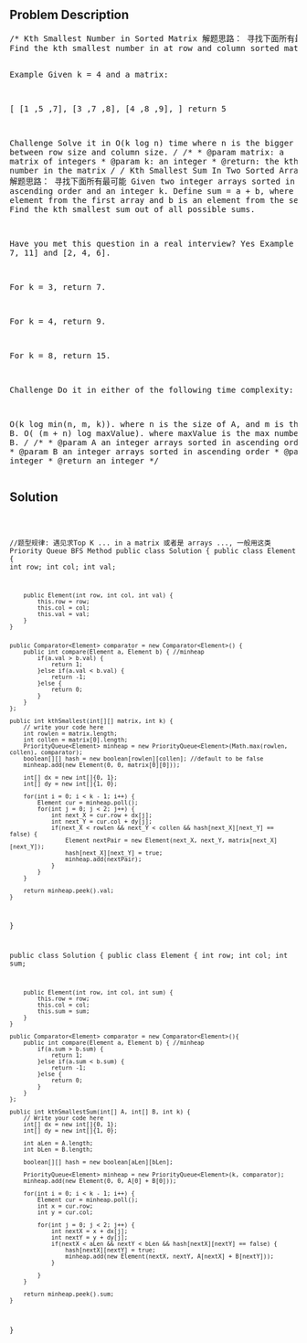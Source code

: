 <!--
<style>
  body { font-family: Arial, sans-serif; }
  .container { max-width: 100%; margin: auto; padding: 20px; }
  .comment-block { background-color: #f9f9f9; padding: 10px; border-left: 5px solid #ccc; }
  .code-block { background-color: #f4f4f4; padding: 10px; border: 1px solid #ddd; }
</style>
-->

<div class='container'>
<h2>Problem Description</h2>
<div class='comment-block'>
<pre>
/* Kth Smallest Number in Sorted Matrix 解题思路： 寻找下面所有最可能
Find the kth smallest number in at row and column sorted matrix.

Example
Given k = 4 and a matrix:

[
  [1 ,5 ,7],
  [3 ,7 ,8],
  [4 ,8 ,9],
]
return 5

Challenge 
Solve it in O(k log n) time where n is the bigger one between row size and column size.
*/
    /**
     * @param matrix: a matrix of integers
     * @param k: an integer
     * @return: the kth smallest number in the matrix
     */
/* Kth Smallest Sum In Two Sorted Arrays 解题思路： 寻找下面所有最可能
Given two integer arrays sorted in ascending order and an integer k. Define sum = a + b, where a is an element from the first array and b is an element from the second one. Find the kth smallest sum out of all possible sums.

Have you met this question in a real interview? Yes
Example
Given [1, 7, 11] and [2, 4, 6].

For k = 3, return 7.

For k = 4, return 9.

For k = 8, return 15.

Challenge 
Do it in either of the following time complexity:

O(k log min(n, m, k)). where n is the size of A, and m is the size of B.
O( (m + n) log maxValue). where maxValue is the max number in A and B.
*/
    /**
     * @param A an integer arrays sorted in ascending order
     * @param B an integer arrays sorted in ascending order
     * @param k an integer
     * @return an integer
     */
</pre>
</div>

<h2>Solution</h2>
<div class='code-block'>
<pre><code class='language-java'>

//题型规律: 遇见求Top K ... in a matrix 或者是 arrays ..., 一般用这类 Priority Queue BFS Method
public class Solution {
    public class Element {
        int row;
        int col;
        int val;
            
        public Element(int row, int col, int val) {
            this.row = row;
            this.col = col;
            this.val = val;
        }
    }
        
        
    public Comparator<Element> comparator = new Comparator<Element>() {
        public int compare(Element a, Element b) { //minheap
            if(a.val > b.val) {
                return 1;
            }else if(a.val < b.val) {
                return -1;
            }else {
                return 0;
            }
        }
    };
        
    public int kthSmallest(int[][] matrix, int k) {
        // write your code here
        int rowlen = matrix.length;
        int collen = matrix[0].length;
        PriorityQueue<Element> minheap = new PriorityQueue<Element>(Math.max(rowlen, collen), comparator);
        boolean[][] hash = new boolean[rowlen][collen]; //default to be false
        minheap.add(new Element(0, 0, matrix[0][0]));
        
        int[] dx = new int[]{0, 1};
        int[] dy = new int[]{1, 0};
        
        for(int i = 0; i < k - 1; i++) {
            Element cur = minheap.poll();
            for(int j = 0; j < 2; j++) {
                int next_X = cur.row + dx[j];
                int next_Y = cur.col + dy[j];
                if(next_X < rowlen && next_Y < collen && hash[next_X][next_Y] == false) {
                    Element nextPair = new Element(next_X, next_Y, matrix[next_X][next_Y]);
                    hash[next_X][next_Y] = true;
                    minheap.add(nextPair);
                }
            }
        }
        
        return minheap.peek().val;
    }
}






public class Solution {
    public class Element {
        int row;
        int col;
        int sum;
        
        public Element(int row, int col, int sum) {
            this.row = row;
            this.col = col;
            this.sum = sum;
        }
    }
    
    public Comparator<Element> comparator = new Comparator<Element>(){
        public int compare(Element a, Element b) { //minheap
            if(a.sum > b.sum) {
                return 1;
            }else if(a.sum < b.sum) {
                return -1;
            }else {
                return 0;
            }
        }
    };
    
    public int kthSmallestSum(int[] A, int[] B, int k) {
        // Write your code here
        int[] dx = new int[]{0, 1};
        int[] dy = new int[]{1, 0};
        
        int aLen = A.length;
        int bLen = B.length;
        
        boolean[][] hash = new boolean[aLen][bLen];
        
        PriorityQueue<Element> minheap = new PriorityQueue<Element>(k, comparator);
        minheap.add(new Element(0, 0, A[0] + B[0]));
        
        for(int i = 0; i < k - 1; i++) {
            Element cur = minheap.poll();
            int x = cur.row;
            int y = cur.col;
            
            for(int j = 0; j < 2; j++) {
                int nextX = x + dx[j];
                int nextY = y + dy[j];
                if(nextX < aLen && nextY < bLen && hash[nextX][nextY] == false) {
                    hash[nextX][nextY] = true;
                    minheap.add(new Element(nextX, nextY, A[nextX] + B[nextY]));   
                }

            }
        }
        
        return minheap.peek().sum;
    }
}
</code></pre>
</div>
</div>
